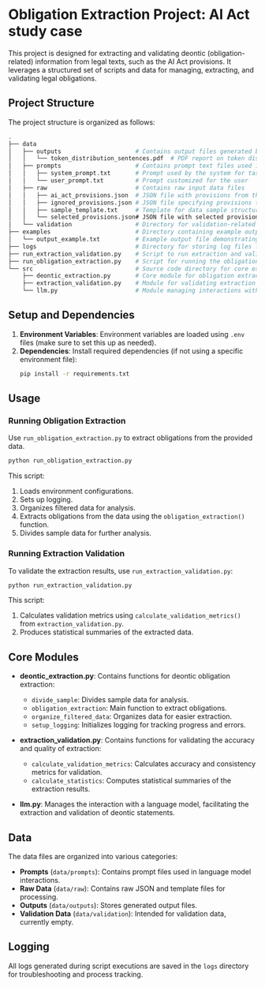 # Obligation Extraction Project: AI Act study case

This project is designed for extracting and validating deontic (obligation-related) information from legal texts, such as the AI Act provisions. It leverages a structured set of scripts and data for managing, extracting, and validating legal obligations.

## Project Structure

The project structure is organized as follows:

```sh
.
├── data
│   ├── outputs                     # Contains output files generated by extraction scripts
│   │   └── token_distribution_sentences.pdf  # PDF report on token distribution across sentences
│   ├── prompts                     # Contains prompt text files used in LLM interactions
│   │   ├── system_prompt.txt       # Prompt used by the system for task setup
│   │   └── user_prompt.txt         # Prompt customized for the user
│   ├── raw                         # Contains raw input data files
│   │   ├── ai_act_provisions.json  # JSON file with provisions from the AI Act
│   │   ├── ignored_provisions.json # JSON file specifying provisions to be ignored
│   │   ├── sample_template.txt     # Template for data sample structuring
│   │   └── selected_provisions.json# JSON file with selected provisions for analysis
│   └── validation                  # Directory for validation-related data (currently empty)
├── examples                        # Directory containing example outputs
│   └── output_example.txt          # Example output file demonstrating expected output format
├── logs                            # Directory for storing log files from script runs
├── run_extraction_validation.py    # Script to run extraction and validation processes
├── run_obligation_extraction.py    # Script for running the obligation extraction process
└── src                             # Source code directory for core extraction and validation modules
    ├── deontic_extraction.py       # Core module for obligation extraction logic
    ├── extraction_validation.py    # Module for validating extraction results
    └── llm.py                      # Module managing interactions with the language model
```

## Setup and Dependencies

1. **Environment Variables**: Environment variables are loaded using `.env` files (make sure to set this up as needed).
2. **Dependencies**: Install required dependencies (if not using a specific environment file):
   ```bash
   pip install -r requirements.txt
   ```

## Usage

### Running Obligation Extraction

Use `run_obligation_extraction.py` to extract obligations from the provided data.

```bash
python run_obligation_extraction.py
```

This script:
1. Loads environment configurations.
2. Sets up logging.
3. Organizes filtered data for analysis.
4. Extracts obligations from the data using the `obligation_extraction()` function.
5. Divides sample data for further analysis.

### Running Extraction Validation

To validate the extraction results, use `run_extraction_validation.py`:

```bash
python run_extraction_validation.py
```

This script:
1. Calculates validation metrics using `calculate_validation_metrics()` from `extraction_validation.py`.
2. Produces statistical summaries of the extracted data.

## Core Modules

- **deontic_extraction.py**: Contains functions for deontic obligation extraction:
  - `divide_sample`: Divides sample data for analysis.
  - `obligation_extraction`: Main function to extract obligations.
  - `organize_filtered_data`: Organizes data for easier extraction.
  - `setup_logging`: Initializes logging for tracking progress and errors.

- **extraction_validation.py**: Contains functions for validating the accuracy and quality of extraction:
  - `calculate_validation_metrics`: Calculates accuracy and consistency metrics for validation.
  - `calculate_statistics`: Computes statistical summaries of the extraction results.

- **llm.py**: Manages the interaction with a language model, facilitating the extraction and validation of deontic statements.

## Data

The data files are organized into various categories:
- **Prompts** (`data/prompts`): Contains prompt files used in language model interactions.
- **Raw Data** (`data/raw`): Contains raw JSON and template files for processing.
- **Outputs** (`data/outputs`): Stores generated output files.
- **Validation Data** (`data/validation`): Intended for validation data, currently empty.

## Logging

All logs generated during script executions are saved in the `logs` directory for troubleshooting and process tracking.

